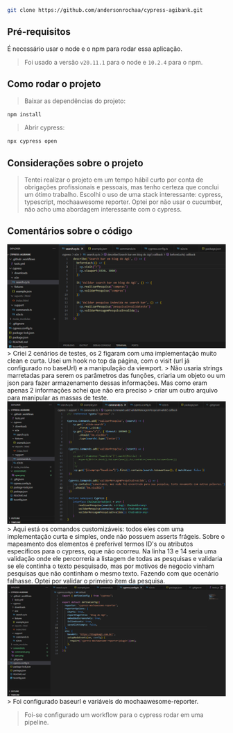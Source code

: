 ```bash
git clone https://github.com/andersonrochaa/cypress-agibank.git
```

## Pré-requisitos

É necessário usar o node e o npm para rodar essa aplicação.

> Foi usado a versão `v20.11.1` para o node e  `10.2.4` para o npm.

## Como rodar o projeto

> Baixar as dependências do projeto:
```bash
npm install
```
> Abrir cypress:
```bash
npx cypress open
```

## Considerações sobre o projeto

> Tentei realizar o projeto em um tempo hábil curto por conta de obrigações profissionais e pessoais, mas tenho certeza que conclui um ótimo trabalho.
> Escolhi o uso de uma stack interessante: cypress, typescript, mochaawesome reporter. Optei por não usar o cucumber, não acho uma abordagem interessante com o cypress.

## Comentários sobre o código

<img src="/screenshots/spec.png">
> Criei 2 cenários de testes, os 2 figaram com uma implementação muito clean e curta. Usei um hook no top da página, com o visit (url já configurado no baseUrl) e a manipulação da viewport.
> Não usaria strings marretadas para serem os parâmetros das funções, criaria um objeto ou um json para fazer armazenamento dessas informações. Mas como eram apenas 2 informações achei que não era preciso
> criar um outro arquivo para manipular as massas de teste.

<img src="/screenshots/commands.png">
> Aqui está os comandos customizáveis: todos eles com uma implementação curta e simples, onde não possuem asserts frágeis. Sobre o mapeamento dos elementos é preferível termos ID's ou atributos específicos para o cypress, oque não ocorreu. Na linha 13 e 14 seria uma validação onde ele percorreria a listagem de todas as pesquisas e validaria se ele continha o texto pesquisado, mas por motivos de negocio vinham pesquisas que não continham o mesmo texto. Fazendo com que ocenário falhasse. Optei por validar o primeiro item da pesquisa.

<img src="/screenshots/config.png">
> Foi configurado baseurl e variáveis do mochaawesome-reporter.

> Foi-se configurado um workflow para o cypress rodar em uma pipeline.
